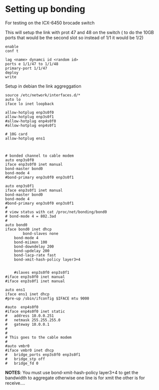 

# Setting up bonding 

For testing on the ICX-6450 brocade switch 

This will setup the link with prot 47 and 48 on the switch ( to do the 10GB ports that would be the second slot so instead of 1/1 it would be 1/2)
```
enable
conf t

lag <name> dynamci id <random id>
ports e 1/1/47 to 1/1/48
primary-port 1/1/47
deploy
write
```

Setup in debian the link aggreggation

```
source /etc/network/interfaces.d/*
auto lo
iface lo inet loopback

allow-hotplug enp3s0f0
allow-hotplug enp3s0f1
#allow-hotplug enp4s0f0
#allow-hotplug enp4s0f1

# 10G card
allow-hotplug ens1



# bonded channel to cable modem
auto enp3s0f0
iface enp3s0f0 inet manual
bond-master bond0
bond-mode 4
#bond-primary enp3s0f0 enp3s0f1

auto enp3s0f1
iface enp3s0f1 inet manual
bond-master bond0
bond-mode 4
#bond-primary enp3s0f0 enp3s0f1
#
# view status with cat /proc/net/bonding/bond0
# bond-mode 4 = 802.3ad
#
auto bond0
iface bond0 inet dhcp
        bond-slaves none
	bond-mode 4
	bond-miimon 100
	bond-downdelay 200
	bond-updelay 200
	bond-lacp-rate fast
	bond-xmit-hash-policy layer3+4


	#slaves enp3s0f0 enp3s0f1
#iface enp3s0f0 inet manual
#iface enp3s0f1 inet manual

auto ens1
iface ens1 inet dhcp
#pre-up /sbin/ifconfig $IFACE mtu 9000

#auto  enp4s0f0
#iface enp4s0f0 inet static
#	address 10.0.0.251
#	netmask 255.255.255.0
#	gateway 10.0.0.1
#
#
# This goes to the cable modem
#
#auto vmbr0
#iface vmbr0 inet dhcp
#	bridge_ports enp3s0f0 enp3s0f1
#	bridge_stp off
#	bridge_fd 0
```


**NOTES**: You must use bond-xmit-hash-policy layer3+4 to get the bandwidth to aggregate otherwise one line is for xmit the other is for receive....